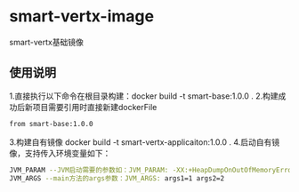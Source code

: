 # smart-vertx-image
smart-vertx基础镜像
## 使用说明
1.直接执行以下命令在根目录构建：docker build -t smart-base:1.0.0 .
2.构建成功后新项目需要引用时直接新建dockerFile
```bash
from smart-base:1.0.0
```
3.构建自有镜像 docker build -t smart-vertx-applicaiton:1.0.0 .
4.启动自有镜像，支持传入环境变量如下：
```bash
JVM_PARAM --JVM启动需要的参数如：JVM_PARAM: -XX:+HeapDumpOnOutOfMemoryError -XX:+ExitOnOutOfMemoryError -XX:HeapDumpPath=./  -Xlog:gc:./gc.log
JVM_ARGS --main方法的args参数：JVM_ARGS: args1=1 args2=2
```

